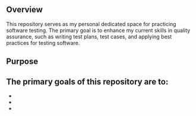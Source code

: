 ## Overview

This repository serves as my personal dedicated space for practicing software testing. The primary goal is to enhance my current skills in quality assurance, such as writing test plans, test cases, and applying best practices for testing software.

## Purpose

The primary goals of this repository are to:
- 
- 
-
-
